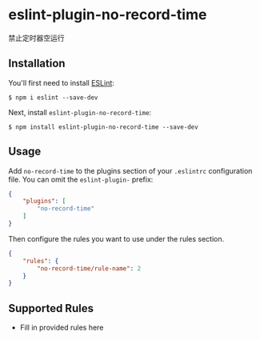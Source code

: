 # eslint-plugin-no-record-time

禁止定时器空运行

## Installation

You'll first need to install [ESLint](http://eslint.org):

```
$ npm i eslint --save-dev
```

Next, install `eslint-plugin-no-record-time`:

```
$ npm install eslint-plugin-no-record-time --save-dev
```


## Usage

Add `no-record-time` to the plugins section of your `.eslintrc` configuration file. You can omit the `eslint-plugin-` prefix:

```json
{
    "plugins": [
        "no-record-time"
    ]
}
```


Then configure the rules you want to use under the rules section.

```json
{
    "rules": {
        "no-record-time/rule-name": 2
    }
}
```

## Supported Rules

* Fill in provided rules here





